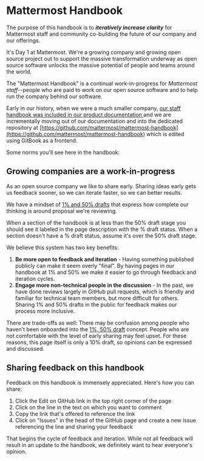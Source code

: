 # Mattermost Handbook

The purpose of this handbook is to _**iteratively increase clarity**_ for Mattermost staff and community co-building the future of our company and our offerings. 

It's Day 1 at Mattermost. We're a growing company and growing open source project out to support the massive transformation underway as open source software unlocks the massive potential of people and teams around the world. 

The "Mattermost Handbook" is a continual work-in-progress for _Mattermost staff_--people who are paid to work on our open source software and to help run the company behind our software.

Early in our history, when we were a much smaller company, [our staff handbook was included in our product documentation ](https://docs.mattermost.com/guides/core.html) and we are incrementally moving out of our documentation and into the dedicated repository at [https://github.com/mattermost/mattermost-handbook](https://github.com/mattermost/mattermost-handbook) which is edited using GitBook as a frontend. 

Some norms you'll see here in the handbook: 

## Growing companies are a work-in-progress  

As an open source company we like to share early. Sharing ideas early gets us feedback sooner, so we can iterate faster, so we can better results. 

We have a mindset of [1% and 50% drafts](company/about-mattermost/mindsets.md#drafts-at-1-50-99) that express how complete our thinking is around proposal we're reviewing.   
  
When a section of the handbook is at less than the 50% draft stage you should see it labeled in the page description with the % draft status. When a section doesn't have a % draft status, assume it's over the 50% draft stage. 

We believe this system has two key benefits: 

1. **Be more open to feedback and iteration** - Having something published publicly can make it seem overly "final". By having pages in our handbook at 1% and 50% we make it easier to go through feedback and iteration cycles.  
2. **Engage more non-technical people in the discussion** - In the past, we have done reviews largely in GitHub pull requests, which is friendly and familiar for technical team members, but more difficult for others. Sharing 1% and 50% drafts in the public for feedback makes our process more inclusive. 

There are trade-offs as well: There may be confusion among people who haven't been onboarded into the [1%, 50% draft](company/about-mattermost/mindsets.md#drafts-at-1-50-99) concept. People who are not comfortable with the level of early sharing may feel upset. For these reasons, this page itself is only a 10% draft, so opinions can be expressed and discussed.

## Sharing feedback on this handbook 

Feedback on this handbook is immensely appreciated. Here's how you can share: 

1. Click the Edit on GitHub link in the top right corner of the page
2. Click on the line in the text on which you want to comment
3. Copy the link that's offered to reference the link
4. Click on "Issues" in the head of the GitHub page and create a new issue referencing the line and sharing your feedback

That begins the cycle of feedback and iteration. While not all feedback will result in an update to the handbook, we definitely want to hear everyone's opinion. 





